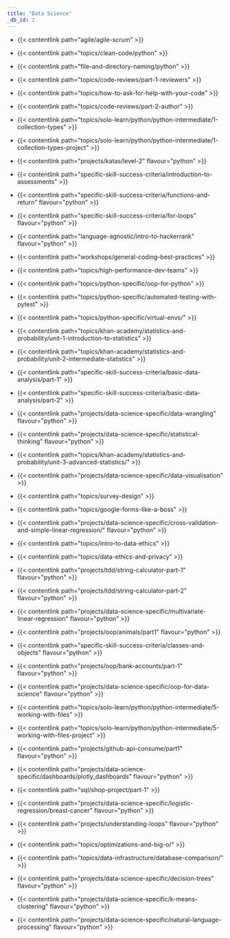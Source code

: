 ```yaml
---
title: "Data Science"
_db_id: 2
---
```


- {{< contentlink path="agile/agile-scrum" >}}
- {{< contentlink path="topics/clean-code/python" >}}
- {{< contentlink path="file-and-directory-naming/python" >}}
- {{< contentlink path="topics/code-reviews/part-1-reviewers" >}}
- {{< contentlink path="topics/how-to-ask-for-help-with-your-code" >}}
- {{< contentlink path="topics/code-reviews/part-2-author" >}}
- {{< contentlink path="topics/solo-learn/python/python-intermediate/1-collection-types" >}}
- {{< contentlink path="topics/solo-learn/python/python-intermediate/1-collection-types-project" >}}
- {{< contentlink path="projects/katas/level-2" flavour="python" >}}
- {{< contentlink path="specific-skill-success-criteria/introduction-to-assessments" >}}
- {{< contentlink path="specific-skill-success-criteria/functions-and-return" flavour="python" >}}
- {{< contentlink path="specific-skill-success-criteria/for-loops" flavour="python" >}}
- {{< contentlink path="language-agnostic/intro-to-hackerrank" flavour="python" >}}
- {{< contentlink path="workshops/general-coding-best-practices" >}}
- {{< contentlink path="topics/high-performance-dev-teams" >}}
- {{< contentlink path="topics/python-specific/oop-for-python" >}}
- {{< contentlink path="topics/python-specific/automated-testing-with-pytest" >}}
- {{< contentlink path="topics/python-specific/virtual-envs/" >}}
- {{< contentlink path="topics/khan-academy/statistics-and-probability/unit-1-introduction-to-statistics" >}}
- {{< contentlink path="topics/khan-academy/statistics-and-probability/unit-2-intermediate-statistics" >}}
- {{< contentlink path="specific-skill-success-criteria/basic-data-analysis/part-1" >}}
- {{< contentlink path="specific-skill-success-criteria/basic-data-analysis/part-2" >}}
- {{< contentlink path="projects/data-science-specific/data-wrangling" flavour="python" >}}
- {{< contentlink path="projects/data-science-specific/statistical-thinking" flavour="python" >}}
- {{< contentlink path="topics/khan-academy/statistics-and-probability/unit-3-advanced-statistics/" >}}

- {{< contentlink path="projects/data-science-specific/data-visualisation" >}}
- {{< contentlink path="topics/survey-design" >}}
- {{< contentlink path="topics/google-forms-like-a-boss" >}}
- {{< contentlink path="projects/data-science-specific/cross-validation-and-simple-linear-regression/" flavour="python" >}}
- {{< contentlink path="topics/intro-to-data-ethics" >}}
- {{< contentlink path="topics/data-ethics-and-privacy" >}}
- {{< contentlink path="projects/tdd/string-calculator-part-1" flavour="python" >}}
- {{< contentlink path="projects/tdd/string-calculator-part-2" flavour="python" >}}
- {{< contentlink path="projects/data-science-specific/multivariate-linear-regression" flavour="python" >}}
- {{< contentlink path="projects/oop/animals/part1"  flavour="python" >}}
- {{< contentlink path="specific-skill-success-criteria/classes-and-objects" flavour="python" >}}
- {{< contentlink path="projects/oop/bank-accounts/part-1" flavour="python" >}}
- {{< contentlink path="projects/data-science-specific/oop-for-data-science" flavour="python" >}}
- {{< contentlink path="topics/solo-learn/python/python-intermediate/5-working-with-files" >}}
- {{< contentlink path="topics/solo-learn/python/python-intermediate/5-working-with-files-project" >}}
- {{< contentlink path="projects/github-api-consume/part1" flavour="python" >}}
- {{< contentlink path="projects/data-science-specific/dashboards/plotly_dashboards" flavour="python" >}}
- {{< contentlink path="sql/shop-project/part-1" >}}
- {{< contentlink path="projects/data-science-specific/logistic-regression/breast-cancer"  flavour="python" >}}
- {{< contentlink path="projects/understanding-loops" flavour="python" >}}
- {{< contentlink path="topics/optimizations-and-big-o/" >}}
- {{< contentlink path="topics/data-infrastructure/database-comparison/" >}}
- {{< contentlink path="projects/data-science-specific/decision-trees" flavour="python" >}}
- {{< contentlink path="projects/data-science-specific/k-means-clustering" flavour="python" >}}
- {{< contentlink path="projects/data-science-specific/natural-language-processing" flavour="python" >}}
